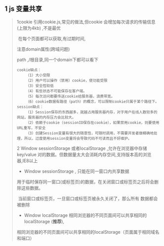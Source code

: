 ##  1 js 变量共享

> 1cookie 引用cookie.js,常见的做法,但cookie 会增加每次请求的传输信息(上限为4kb) ,不是最优
>
> ​	在每个页面都可以获取,有过期时间,
>
> 注意domain属性(跨域问题)
>
> path ,/根目录,同一个domain下都可以看下
>
> ```
> cookie缺点：
>     （1）大小受限
>     （2）用户可以操作（禁用）cookie，使功能受限
>     （3）安全性较低
>     （4）有些状态不可能保存在客户端。
>     （5）每次访问都要传送cookie给服务器，浪费带宽。
>     （6）cookie数据有路径（path）的概念，可以限制cookie只属于某个路径下。
> session缺点：
>     （1）Session保存的东西越多，就越占用服务器内存，对于用户在线人数较多的网站，服务器的内存压力会比较大。
>     （2）依赖于cookie（sessionID保存在cookie），如果禁用cookie，则要使用URL重写，不安全
>     （3）创建Session变量有很大的随意性，可随时调用，不需要开发者做精确地处理，所以，过度使用session变量将会导致代码不可读而且不好维护。
> ```
>
> 
>
> 2   Window sessionStorage 或者localStorage ,允许在浏览器中存储 key/value 对的数据。但数据量太大会消耗内存空间,支持版本高的浏览器,IE8以上 
>
> -  Window sessionStorage ,  只能在同一窗口内共享数据
>
> ​		 用于临时保存同一窗口(或标签页)的数据，在关闭窗口或标签页之后将会删除这些数据。 
>
>​         当前窗口或标签页，一旦窗口或标签页被永久关闭了，那么所有 数据都会被删除
>
> - Window localStorage  相同浏览器的不同页面间可以共享相同的localStorage (**推荐**), 
>
> ​       相同浏览器的不同页面间可以共享相同的localStorage（页面属于相同域名和端口） 
>
> 






